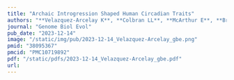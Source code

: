 ```yaml
---
title: "Archaic Introgression Shaped Human Circadian Traits"
authors: "**Velazquez-Arcelay K**, **Colbran LL**, **McArthur E**, **Brand CM**, **Rinker DC**, Siemann JK, McMahon DG, **Capra JA.&#42;**"
journal: "Genome Biol Evol"
pub_date: "2023-12-14"
image: "/static/img/pub/2023-12-14_Velazquez-Arcelay_gbe.png"
pmid: "38095367"
pmcid: "PMC10719892"
pdf: "/static/pdfs/2023-12-14_Velazquez-Arcelay_gbe.pdf"
url: 
---
```

